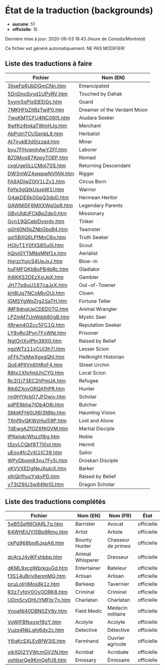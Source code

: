 # État de la traduction (backgrounds)

 * **aucune**: 51
 * **officielle**: 15


Dernière mise à jour: 2020-06-03 18:43 *(heure de Canada/Montréal)*

Ce fichier est généré automatiquement. NE PAS MODIFIER!
## Liste des traductions à faire

| Fichier   | Nom (EN)    |
|-----------|-------------|
|[3ljseFp6UbDGmCNn.htm](backgrounds/3ljseFp6UbDGmCNn.htm)|Emancipated|
|[5DnDnoSyyd1UPyRV.htm](backgrounds/5DnDnoSyyd1UPyRV.htm)|Touched by Dahak|
|[5vym5sPIxlDEEjGc.htm](backgrounds/5vym5sPIxlDEEjGc.htm)|Guard|
|[7MKHFbZitRzTwiP0.htm](backgrounds/7MKHFbZitRzTwiP0.htm)|Dreamer of the Verdant Moon|
|[7woKMTCFU4NC06l5.htm](backgrounds/7woKMTCFU4NC06l5.htm)|Aiudara Seeker|
|[9wfKz4tokaTWmHJg.htm](backgrounds/9wfKz4tokaTWmHJg.htm)|Merchant|
|[AbPoIrl7CUSenbL8.htm](backgrounds/AbPoIrl7CUSenbL8.htm)|Herbalist|
|[At7irukB3d0jzzad.htm](backgrounds/At7irukB3d0jzzad.htm)|Miner|
|[byu7FHvqmhAwYZFf.htm](backgrounds/byu7FHvqmhAwYZFf.htm)|Laborer|
|[BZ0Myq87KqoyTOEP.htm](backgrounds/BZ0Myq87KqoyTOEP.htm)|Nomad|
|[cxgUge0LLCMoI70S.htm](backgrounds/cxgUge0LLCMoI70S.htm)|Returning Descendant|
|[DW3mWZ4wepwNVfAN.htm](backgrounds/DW3mWZ4wepwNVfAN.htm)|Rigger|
|[FA6ADIwZ0IV1LZv1.htm](backgrounds/FA6ADIwZ0IV1LZv1.htm)|Circus Born|
|[FeYe3gQtkUsxpW1I.htm](backgrounds/FeYe3gQtkUsxpW1I.htm)|Warrior|
|[G4akDE6k0GpQ3dpD.htm](backgrounds/G4akDE6k0GpQ3dpD.htm)|Hermean Heritor|
|[GAWMi5F6MXXWqOpR.htm](backgrounds/GAWMi5F6MXXWqOpR.htm)|Legendary Parents|
|[GBvUIdUFCkBpZdp0.htm](backgrounds/GBvUIdUFCkBpZdp0.htm)|Missionary|
|[Gcn19QCeblDvsrdv.htm](backgrounds/Gcn19QCeblDvsrdv.htm)|Tinker|
|[gGHi0N5bZNbGbxB4.htm](backgrounds/gGHi0N5bZNbGbxB4.htm)|Teamster|
|[gxl5BXQ6LPfMnC6o.htm](backgrounds/gxl5BXQ6LPfMnC6o.htm)|Truth Seeker|
|[HOlyT1Y0fXS85u0j.htm](backgrounds/HOlyT1Y0fXS85u0j.htm)|Scout|
|[hQiyj0YTMNqMNf1x.htm](backgrounds/hQiyj0YTMNqMNf1x.htm)|Aerialist|
|[HqrzcYujcS4UeJxJ.htm](backgrounds/HqrzcYujcS4UeJxJ.htm)|Blow-In|
|[huFMFGKbBoPB4bRc.htm](backgrounds/huFMFGKbBoPB4bRc.htm)|Gladiator|
|[Ih6KKS2DEzXxiJpX.htm](backgrounds/Ih6KKS2DEzXxiJpX.htm)|Gambler|
|[JH77p9uU187caJxX.htm](backgrounds/JH77p9uU187caJxX.htm)|Out-of-Towner|
|[kH8lJq7NCoMlyOUj.htm](backgrounds/kH8lJq7NCoMlyOUj.htm)|Clown|
|[lGMSYgWqZrg2SaTH.htm](backgrounds/lGMSYgWqZrg2SaTH.htm)|Fortune Teller|
|[lMF9dnqUeCDED0TG.htm](backgrounds/lMF9dnqUeCDED0TG.htm)|Animal Wrangler|
|[LPZmM7UnWddi80gB.htm](backgrounds/LPZmM7UnWddi80gB.htm)|Mystic Seer|
|[ltRrwn4OZcc5FC1G.htm](backgrounds/ltRrwn4OZcc5FC1G.htm)|Reputation Seeker|
|[LY8vRo3Pyn7FxWNj.htm](backgrounds/LY8vRo3Pyn7FxWNj.htm)|Prisoner|
|[NgtOrtXyIPtn38XG.htm](backgrounds/NgtOrtXyIPtn38XG.htm)|Raised by Belief|
|[ngzWTz11vCUI3h7i.htm](backgrounds/ngzWTz11vCUI3h7i.htm)|Lesser Scion|
|[oFFk7lsMwXgxgQhI.htm](backgrounds/oFFk7lsMwXgxgQhI.htm)|Hellknight Historian|
|[QoE4PIIVn60tRxF4.htm](backgrounds/QoE4PIIVn60tRxF4.htm)|Street Urchin|
|[R8tx1XfofmjUhCYG.htm](backgrounds/R8tx1XfofmjUhCYG.htm)|Local Scion|
|[Rc2l1j73EC2hPmUA.htm](backgrounds/Rc2l1j73EC2hPmUA.htm)|Refugee|
|[Rik6ZXovORQAfhPR.htm](backgrounds/Rik6ZXovORQAfhPR.htm)|Hunter|
|[rm9HYArb07JFDwjv.htm](backgrounds/rm9HYArb07JFDwjv.htm)|Scholar|
|[sdPE9bha7IOb4O8i.htm](backgrounds/sdPE9bha7IOb4O8i.htm)|Butcher|
|[SMqKFHj0Ut6j3NNo.htm](backgrounds/SMqKFHj0Ut6j3NNo.htm)|Haunting Vision|
|[T6nf9vQKWzHui59P.htm](backgrounds/T6nf9vQKWzHui59P.htm)|Lost and Alone|
|[TdEwgAZfOZ6fKGVM.htm](backgrounds/TdEwgAZfOZ6fKGVM.htm)|Martial Disciple|
|[tPKeIokrWhzzf8jg.htm](backgrounds/tPKeIokrWhzzf8jg.htm)|Noble|
|[tSzyLCQbf8T7l0xt.htm](backgrounds/tSzyLCQbf8T7l0xt.htm)|Hermit|
|[uEoo4fcZvXj1IC39.htm](backgrounds/uEoo4fcZvXj1IC39.htm)|Sailor|
|[WPyDbom83vu7Fy5i.htm](backgrounds/WPyDbom83vu7Fy5i.htm)|Droskari Disciple|
|[xKVVXEDgNeJAuIcX.htm](backgrounds/xKVVXEDgNeJAuIcX.htm)|Barker|
|[xlhQlrfhucYxkyPD.htm](backgrounds/xlhQlrfhucYxkyPD.htm)|Raised by Belief|
|[y73tZ9iU3w84NrIG.htm](backgrounds/y73tZ9iU3w84NrIG.htm)|Dragon Scholar|

## Liste des traductions complétés

| Fichier   | Nom (EN)    | Nom (FR)    | État |
|-----------|-------------|-------------|:----:|
|[5eB5SefI6OlARL7q.htm](backgrounds/5eB5SefI6OlARL7q.htm)|Barrister|Avocat|officielle|
|[64WHEiUYl5Bp9Rmo.htm](backgrounds/64WHEiUYl5Bp9Rmo.htm)|Artist|Artiste|officielle|
|[ckPq968bni6JxpA6.htm](backgrounds/ckPq968bni6JxpA6.htm)|Bounty Hunter|Chasseur de primes|officielle|
|[dcArzJ4ylKFshbbp.htm](backgrounds/dcArzJ4ylKFshbbp.htm)|Animal Whisperer|Dresseur|officielle|
|[dKML9xcgWbrkguGd.htm](backgrounds/dKML9xcgWbrkguGd.htm)|Entertainer|Bateleur|officielle|
|[f3S14uBriv8enmMQ.htm](backgrounds/f3S14uBriv8enmMQ.htm)|Artisan|Artisan|officielle|
|[pcuLoIrIjMos8k1z.htm](backgrounds/pcuLoIrIjMos8k1z.htm)|Barkeep|Tavernier|officielle|
|[R3z7yfqV0OyODRK8.htm](backgrounds/R3z7yfqV0OyODRK8.htm)|Criminal|Criminel|officielle|
|[UDmScyDHUYMFbr7n.htm](backgrounds/UDmScyDHUYMFbr7n.htm)|Charlatan|Charlatan|officielle|
|[VnoaNi40DBN0ZV8y.htm](backgrounds/VnoaNi40DBN0ZV8y.htm)|Field Medic|Médecin militaire|officielle|
|[VoWlFBfksysrf8zY.htm](backgrounds/VoWlFBfksysrf8zY.htm)|Acolyte|Acolyte|officielle|
|[Vuzq4NkLghj6dy2c.htm](backgrounds/Vuzq4NkLghj6dy2c.htm)|Detective|Détective|officielle|
|[Y6qKcSXLEyBfW3lS.htm](backgrounds/Y6qKcSXLEyBfW3lS.htm)|Farmhand|Ouvrier agricole|officielle|
|[yikXQI2YVWcmGV2N.htm](backgrounds/yikXQI2YVWcmGV2N.htm)|Acrobat|Acrobate|officielle|
|[yphbsrQe9KmQefU9.htm](backgrounds/yphbsrQe9KmQefU9.htm)|Emissary|Émissaire|officielle|
